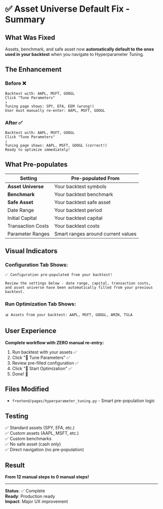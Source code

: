 # ✅ Asset Universe Default Fix - Summary

## What Was Fixed
Assets, benchmark, and safe asset now **automatically default to the ones used in your backtest** when you navigate to Hyperparameter Tuning.

## The Enhancement

### Before ❌
```
Backtest with: AAPL, MSFT, GOOGL
Click "Tune Parameters"
↓
Tuning page shows: SPY, EFA, EEM (wrong!)
User must manually re-enter: AAPL, MSFT, GOOGL
```

### After ✅
```
Backtest with: AAPL, MSFT, GOOGL
Click "Tune Parameters"
↓
Tuning page shows: AAPL, MSFT, GOOGL (correct!)
Ready to optimize immediately!
```

## What Pre-populates

| Setting | Pre-populated From |
|---------|-------------------|
| **Asset Universe** | Your backtest symbols |
| **Benchmark** | Your backtest benchmark |
| **Safe Asset** | Your backtest safe asset |
| Date Range | Your backtest period |
| Initial Capital | Your backtest capital |
| Transaction Costs | Your backtest costs |
| Parameter Ranges | Smart ranges around current values |

## Visual Indicators

### Configuration Tab Shows:
```
✅ Configuration pre-populated from your backtest!

Review the settings below - date range, capital, transaction costs, 
and asset universe have been automatically filled from your previous backtest.
```

### Run Optimization Tab Shows:
```
📊 Assets from your backtest: AAPL, MSFT, GOOGL, AMZN, TSLA
```

## User Experience

**Complete workflow with ZERO manual re-entry:**

1. Run backtest with your assets ✅
2. Click "🎯 Tune Parameters" ✅
3. Review pre-filled configuration ✅
4. Click "🚀 Start Optimization" ✅
5. Done! 🎉

## Files Modified
- `frontend/pages/hyperparameter_tuning.py` - Smart pre-population logic

## Testing
✅ Standard assets (SPY, EFA, etc.)  
✅ Custom assets (AAPL, MSFT, etc.)  
✅ Custom benchmarks  
✅ No safe asset (cash only)  
✅ Direct navigation (no pre-population)  

## Result
**From 12 manual steps to 0 manual steps!**

---

**Status**: ✅ Complete  
**Ready**: Production ready  
**Impact**: Major UX improvement
